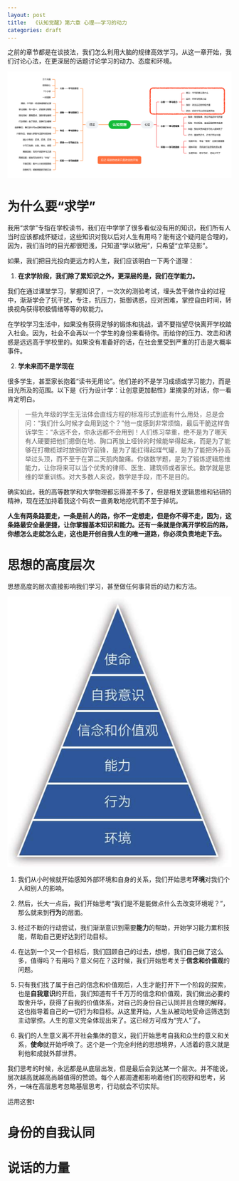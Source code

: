```yaml
---
layout: post
title:  《认知觉醒》第六章 心理——学习的动力
categories: draft
---
```


之前的章节都是在谈技法，我们怎么利用大脑的规律高效学习。从这一章开始，我们讨论心法，在更深层的话题讨论学习的动力、态度和环境。


![脑图认知觉醒-心理.PNG](/assets/%E8%84%91%E5%9B%BE%E8%AE%A4%E7%9F%A5%E8%A7%89%E9%86%92-%E5%BF%83%E7%90%86.PNG)

# 为什么要“求学”

我用“求学”专指在学校读书，我们在中学学了很多看似没有用的知识，我们所有人当时应该都成怀疑过，这些知识对我以后对人生有用吗？能有这个疑问是合理的，因为，我们当时的目光都很短浅，只知道“学以致用”，只希望“立竿见影”。

如果，我们把目光投向更远方的人生，我们应该明白一下两个道理：

1. **在求学阶段，我们除了累知识之外，更深层的是，我们在学能力。**

我们在通过课堂学习，掌握知识了，一次次的测验考试，埋头苦干做作业的过程中，渐渐学会了抗干扰，专注，抗压力，抵御诱惑，应对困难，掌控自由时间，转换视角获得积极情绪等等的软能力。

在学校学习生活中，如果没有获得足够的锻炼和挑战，请不要指望尽快离开学校踏入社会。因为，社会不会再以一个学生的身份来看待你。而给你的压力、攻击和诱惑是远远高于学校里的。如果没有准备好的话，在社会里受到严重的打击是大概率事件。


2. **学未来而不是学现在**

很多学生，甚至家长抱着“读书无用论”。他们差的不是学习成绩或学习能力，而是目光所及的范围。以下是《行为设计学：让创意更加黏性》里摘录的对话，你一看肯定明白。

> 一些九年级的学生无法体会直线方程的标准形式到底有什么用处，总是会问：​“我们什么时候才会用到这个？”他一度感到非常烦恼，最后干脆这样告诉学生：​“永远不会，你永远都不会用到！人们练习举重，绝不是为了哪天有人硬要把他们摁倒在地、胸口再放上哑铃的时候能举得起来，而是为了能够在打橄榄球时放倒防守前锋，是为了能扛得起煤气罐，是为了能把外孙高举过头顶，而不至于在第二天肌肉酸痛。你做数学题，是为了锻炼逻辑思维能力，让你将来可以当个优秀的律师、医生、建筑师或者家长。数学就是思维的举重训练。对大多数人来说，数学是手段，而不是目的。

确实如此，我的高等数学和大学物理都忘得差不多了，但是相关逻辑思维和钻研的精神，现在还加持着我这个码农一直勇敢地挖坑而不至于掉坑。

**人生有两条路要走，一条是前人的路，你不一定想走，但是你不得不走，因为，这条路最安全最便捷，让你掌握基本知识和能力。还有一条就是你离开学校后的路，你想怎么走就怎么走，这也是开创自我人生的唯一道路，你必须负责地走下去。**

# 思想的高度层次

思想高度的层次直接影响我们学习，甚至做任何事背后的动力和方法。

![认知觉醒-NLP.png](/assets/%E8%AE%A4%E7%9F%A5%E8%A7%89%E9%86%92-NLP.png)

1. 我们从小时候就开始感知外部环境和自身的关系，我们开始思考**环境**对我们个人和别人的影响。

2. 然后，长大一点后，我们开始思考“我们是不是能做点什么去改变环境呢？”，那么就来到**行为**的层面。

3. 经过不断的行动尝试，我们渐渐意识到需要**能力**的帮助，开始学习能力累积技能，帮助自己更好达到行动目标。

4. 在达到一个又一个目标后，我们回顾自己的过去，想想，我们自己做了这么多，值得吗？有用吗？意义何在？这时候，我们开始思考关于**信念和价值观**的问题。

5. 只有我们找了属于自己的信念和价值观后，人生才能打开下一个阶段的探索，也是**自我意识**的开启，我们知道有千千万万的信念和价值观，我们做出必要的取舍升华，获得了自我的价值体系，对自己的身份自己认同并且合理的解释，这也指导着自己的一切行为和目标。从这里开始，人生从被动地受命运筛选到主动掌控。人生的意义完全体现出来了。这已经方可成为“完人”了。

6. 我们的人生意义离不开社会集体的意义，我们开始思考自我和众生的意义和关系，**使命**就开始呼唤了。这个是一个完全利他的思想境界，人活着的意义就是利他和成就外部世界。

我们思考的时候，永远都是从底层出发，但是最后会到达某一个层次。并不能说，层次越高就越高尚越值得的赞颂。每个人都周遭都影响着他们的视野和思考，另外，一味在高层思考忽略基层思考，行动就会不切实际。

运用这套t



# 身份的自我认同

# 说话的力量
<!--stackedit_data:
eyJoaXN0b3J5IjpbLTIxMDY1NzA2NzcsMTk4NTg5OTk3LC0xMT
UwMTQyOTMwLC0xNzYwOTI0NjEzLC0xNjQ2NzU4MjQ5XX0=
-->